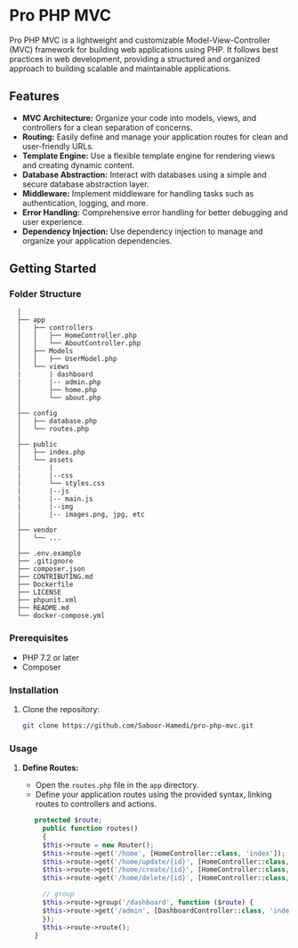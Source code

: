 # Pro PHP MVC

Pro PHP MVC is a lightweight and customizable Model-View-Controller (MVC) framework for building web applications using PHP. It follows best practices in web development, providing a structured and organized approach to building scalable and maintainable applications.

## Features

- **MVC Architecture:** Organize your code into models, views, and controllers for a clean separation of concerns.
- **Routing:** Easily define and manage your application routes for clean and user-friendly URLs.
- **Template Engine:** Use a flexible template engine for rendering views and creating dynamic content.
- **Database Abstraction:** Interact with databases using a simple and secure database abstraction layer.
- **Middleware:** Implement middleware for handling tasks such as authentication, logging, and more.
- **Error Handling:** Comprehensive error handling for better debugging and user experience.
- **Dependency Injection:** Use dependency injection to manage and organize your application dependencies.

## Getting Started

### Folder Structure 
      
      │
      ├── app
      │   ├── controllers
      │   │   ├── HomeController.php
      │   │   └── AboutController.php
      │   ├── Models
      │   │   ├── UserModel.php
      │   └── views
      |       | dashboard 
      |       |-- admin.php 
      │       ├── home.php
      │       └── about.php
      │
      ├── config
      │   ├── database.php
      │   └── routes.php
      │
      ├── public
      │   ├── index.php
      │   └── assets
      |       |
      |       |--css
      │       └── styles.css
      |       |--js
      |       |-- main.js
      |       |--img 
      |       |-- images.png, jpg, etc 
      │
      ├── vendor
      │   └── ...
      │
      ├── .env.example
      ├── .gitignore
      ├── composer.json
      ├── CONTRIBUTING.md
      ├── Dockerfile
      ├── LICENSE
      ├── phpunit.xml
      ├── README.md
      └── docker-compose.yml
        

### Prerequisites

- PHP 7.2 or later
- Composer

### Installation

1. Clone the repository:

   ```bash
   git clone https://github.com/Saboor-Hamedi/pro-php-mvc.git


### Usage

1. **Define Routes:**
   - Open the `routes.php` file in the `app` directory.
   - Define your application routes using the provided syntax, linking routes to controllers and actions.

   ```php
      protected $route;
        public function routes()
        {
        $this->route = new Router();
        $this->route->get('/home', [HomeController::class, 'index']);
        $this->route->get('/home/update/{id}', [HomeController::class, 'update']);
        $this->route->get('/home/create/{id}', [HomeController::class, 'create']);
        $this->route->get('/home/delete/{id}', [HomeController::class, 'delete']);

        // group
        $this->route->group('/dashboard', function ($route) {
        $this->route->get('/admin', [DashboardController::class, 'index']);
        });
        $this->route->route();
      }
    
